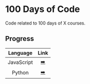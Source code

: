 # 100 Days of Code

Code related to 100 days of X courses.

## Progress

| Language   | Link            |
| :--------: | :-------------: |
| JavaScript | [➡️](./JS/)     |
| Python     | [➡️](./Python/) |
